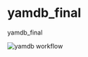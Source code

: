 # yamdb_final
yamdb_final

![yamdb workflow](https://github.com/inferno2f/yamdb_final/actions/workflows/yamdb_workflow.yml/badge.svg)